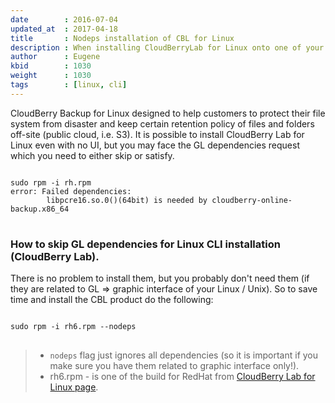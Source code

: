 ```yaml
---
date        : 2016-07-04
updated_at  : 2017-04-18
title       : Nodeps installation of CBL for Linux
description : When installing CloudBerryLab for Linux onto one of your noGUI box you may skip certain (GL) dependencies
author      : Eugene
kbid        : 1030
weight      : 1030
tags        : [linux, cli]
---
```


CloudBerry Backup for Linux designed to help customers to protect their file system from disaster and keep certain retention policy of files and folders off-site (public cloud, i.e. S3). It is possible to install CloudBerry Lab for Linux even with no UI, but you may face the GL dependencies request which you need to either skip or satisfy.

<pre>
<code class="language-bash command-line" data-host="localhost">
sudo rpm -i rh.rpm
error: Failed dependencies:
        libpcre16.so.0()(64bit) is needed by cloudberry-online-backup.x86_64
</code>
</pre>

### How to skip GL dependencies for Linux CLI installation (CloudBerry Lab).

There is no problem to install them, but you probably don't need them (if they are related to GL => graphic interface of your Linux / Unix). So to save time and install the CBL product do the following:

<pre>
<code class="language-bash command-line" data-host="localhost">
sudo rpm -i rh6.rpm --nodeps
</code>
</pre>


> * <code class="language-bash">nodeps</code> flag just ignores all dependencies (so it is important if you make sure you have them related to graphic interface only!).
> * rh6.rpm - is one of the build for RedHat from [CloudBerry Lab for Linux page](http://www.cloudberrylab.com/download-thanks.aspx?prod=cbbub1214).
